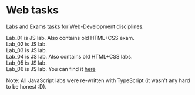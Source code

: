 # Web tasks

Labs and Exams tasks for Web-Development disciplines.

Lab_01 is JS lab. Also contains old HTML+CSS exam.<br>
Lab_02 is JS lab.<br>
Lab_03 is JS lab.<br>
Lab_04 is JS lab. Also contains old HTML+CSS labs.<br>
Lab_05 is JS lab.<br>
Lab_06 is JS lab. You can find it [here](https://github.com/BesedinAlex/CatchTheBall)<br>

Note: All JavaScript labs were re-written with TypeScript (it wasn't any hard to be honest :D).
